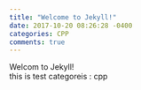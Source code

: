 ```yaml
---
title: "Welcome to Jekyll!"
date: 2017-10-20 08:26:28 -0400
categories: CPP
comments: true
---
```


Welcom to Jekyll!  
this is test
categoreis : cpp
